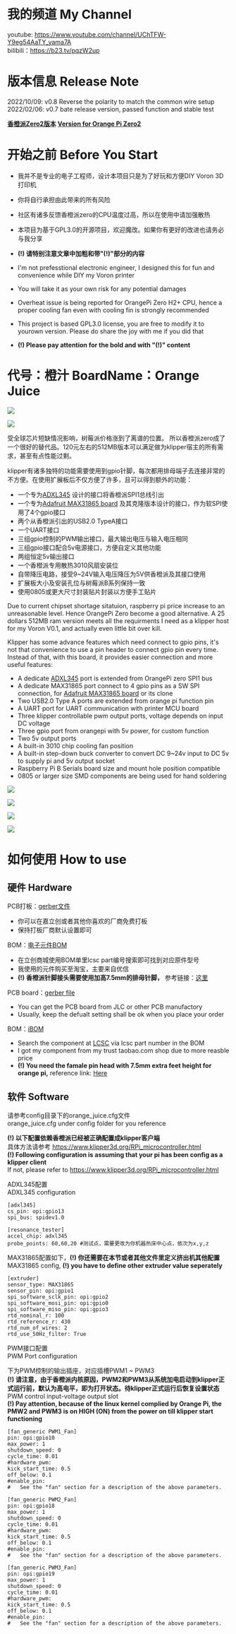 # 我的频道 My Channel 
youtube: https://www.youtube.com/channel/UChTFW-Y9eg54AaTY_yama7A \
bilibili：https://b23.tv/pqzW2up

# 版本信息 Release Note
2022/10/09: v0.8 Reverse the polarity to match the common wire setup \
2022/02/06: v0.7 bate release version, passed function and stable test

**[香橙派Zero2版本](https://github.com/jeji/orange_juice_2)**
**[Version for Orange Pi Zero2](https://github.com/jeji/orange_juice_2)**

# 开始之前 Before You Start 
- 我并不是专业的电子工程师，设计本项目只是为了好玩和方便DIY Voron 3D打印机
- 你将自行承担由此带来的所有风险
- 社区有诸多反馈香橙派zero的CPU温度过高，所以在使用中请加强散热
- 本项目为基于GPL3.0的开源项目，欢迎魔改。如果你有更好的改进也请务必与我分享 
- **(!) 请特别注意文章中加粗和带"(!)"部分的内容**

- I'm not prefesstional electronic engineer, I designed this for fun and convenience while DIY my Voron printer
- You will take it as your own risk for any potential damages
- Overheat issue is being reported for OrangePi Zero H2+ CPU, hence a proper cooling fan even with cooling fin is strongly recommended
- This project is based GPL3.0 license, you are free to modify it to yourown version. Please do share the joy with me if you did that
- **(!) Please pay attention for the bold and with "(!)" content**

# 代号：橙汁 BoardName：Orange Juice

![](images/orange_juice_board_front_v0.7.png)  

![](images/orange_juice_board_back_v0.7.png)  

受全球芯片短缺情况影响，树莓派价格涨到了离谱的位置。
所以香橙派zero成了一个很好的替代品。120元左右的512MB版本可以满足做为klipper宿主的所有需求，甚至有点性能过剩。

klipper有诸多独特的功能需要使用到gpio针脚，每次都用排母端子去连接非常的不方便。在使用扩展板后不仅方便了许多，且可以得到额外的功能：
- 一个专为[ADXL345](https://www.adafruit.com/product/1231) 设计的接口将香橙派SPI1总线引出
- 一个专为[Adafruit MAX31865 board](https://www.adafruit.com/product/3328) 及其克隆版本设计的接口，作为软SPI使用了4个gpio接口
- 两个从香橙派引出的USB2.0 TypeA接口
- 一个UART接口
- 三组gpio控制的PWM输出接口，最大输出电压与输入电压相同
- 三组gpio接口配合5v电源接口，方便自定义其他功能
- 两组恒定5v输出接口
- 一个香橙派专用散热3010风扇安装位
- 自带降压电路，接受9~24V输入电压降压为5V供香橙派及其接口使用
- 扩展板大小及安装孔位与树莓派B系列保持一致
- 使用0805或更大尺寸封装贴片封装以方便手工贴片


Due to current chipset shortage sitatuion, raspberry pi price increase to an unreasonable level. 
Hence OrangePi Zero become a good alternative. A 25 dollars 512MB ram version meets all the requirments I need as a klipper host for my Voron V0.1, and actually even little bit over kill. 

Klipper has some advance features which need connect to gpio pins, it's not that convenience to use a pin header to connect gpio pin every time. Instead of that, with this board, it provides easier connection and more useful features:
- A dedicate [ADXL345](https://www.adafruit.com/product/1231) port is extended from OrangePi zero SPI1 bus
- A dedicate MAX31865 port connect to 4 gpio pins as a SW SPI connection, for [Adafruit MAX31865 board](https://www.adafruit.com/product/3328) or its clone
- Two USB2.0 Type A ports are extended from orange pi function pin
- A UART port for UART communication with printer MCU board
- Three klipper controllable pwm output ports, voltage depends on input DC voltage
- Three gpio port from orangepi with 5v power, for custom function
- Two 5v output ports
- A built-in 3010 chip cooling fan position
- A built-in step-down buck converter to convert DC 9~24v input to DC 5v to supply pi and 5v output socket
- Raspberry Pi B Serials board size and mount hole position compatible 
- 0805 or larger size SMD components are being used for hand soldering

![](images/top.png)  

![](images/back.png)  

![](images/front.png)  

![](images/bottom.png)  

# 如何使用 How to use
## 硬件 Hardware
PCB打板：[gerber文件](gerber/orange_juice_v0.8_gerber.zip)
- 你可以在嘉立创或者其他你喜欢的厂商免费打板
- 保持打板厂商默认设置即可

BOM：[电子元件BOM](bom/ibom.html)
- 在立创商城使用BOM单里lcsc part编号搜索即可找到对应原件型号
- 我使用的元件购买至淘宝，主要来自优信
- **(!) 香橙派针脚接头需要使用加高7.5mm的排母针脚，** 参考链接：[这里](https://item.taobao.com/item.htm?spm=a1z09.2.0.0.5abe2e8dp4SvIq&id=562698441144&_u=u181c59936e) 

PCB board：[gerber file](gerber/orange_juice_v0.8_gerber.zip)
- You can get the PCB board from JLC or other PCB manufactory 
- Usually, keep the defualt setting shall be ok when you place your order

BOM：[iBOM](bom/ibom.html)
- Search the component at [LCSC](https://lcsc.com/) via lcsc part number in the BOM
- I got my component from my trust taobao.com shop due to more reasble price 
- **(!) You need the famale pin head with 7.5mm extra feet height for orange pi,** reference link: [Here](https://item.taobao.com/item.htm?spm=a1z09.2.0.0.5abe2e8dp4SvIq&id=562698441144&_u=u181c59936e) 


## 软件 Software

请参考config目录下的orange_juice.cfg文件 \
orange_juice.cfg under config folder for you reference 

**(!) 以下配置依赖香橙派已经被正确配置成klipper客户端** \
具体方法请参考 https://www.klipper3d.org/RPi_microcontroller.html \
**(!) Following configuration is assuming that your pi has been config as a klipper client** \
If not, please refer to  https://www.klipper3d.org/RPi_microcontroller.html 

ADXL345配置 \
ADXL345 configuration 

```
[adxl345]
cs_pin: opi:gpio13
spi_bus: spidev1.0

[resonance_tester]
accel_chip: adxl345
probe_points: 60,60,20 #测试点，需要更改为你机器热床中心点，依次为x,y,z
```

MAX31865配置如下，**(!) 你还需要在本节或者其他文件里定义挤出机其他配置** \
MAX31865 config, **(!) you have to define other extruder value seperately** 

```
[extruder]
sensor_type: MAX31865
sensor_pin: opi:gpio1
spi_software_sclk_pin: opi:gpio2
spi_software_mosi_pin: opi:gpio0
spi_software_miso_pin: opi:gpio3
rtd_nominal_r: 100
rtd_reference_r: 430
rtd_num_of_wires: 2
rtd_use_50Hz_filter: True
```

PWM接口配置 \
PWM Port configuration

下为PWM控制的输出插座，对应插槽PWM1 ~ PWM3 \
**(!) 请注意，由于香橙派内核原因，PWM2和PWM3从系统加电启动到klipper正式运行前，默认为高电平，即为打开状态。待klipper正式运行后恢复设置状态** \
PWM control input-voltage output slot \
**(!) Pay attention, because of the linux kernel complied by Orange Pi, the PMW2 and PWM3 is on HIGH (ON) from the power on till klipper start functioning**
```
[fan_generic PWM1_Fan]
pin: opi:gpio10
max_power: 1
shutdown_speed: 0
cycle_time: 0.01
#hardware_pwm:
kick_start_time: 0.5
off_below: 0.1
#enable_pin:
#   See the "fan" section for a description of the above parameters.

[fan_generic PWM2_Fan]
pin: opi:gpio18
max_power: 1
shutdown_speed: 0
cycle_time: 0.01
#hardware_pwm:
kick_start_time: 0.5
off_below: 0.1
#enable_pin:
#   See the "fan" section for a description of the above parameters.

[fan_generic PWM3_Fan]
pin: opi:gpio19
max_power: 1
shutdown_speed: 0
cycle_time: 0.01
#hardware_pwm:
kick_start_time: 0.5
off_below: 0.1
#enable_pin:
#   See the "fan" section for a description of the above parameters.
```
